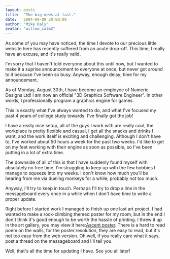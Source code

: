 ```yaml
---
layout: posts
title:  "The big news at last."
date:   2004-09-09 20:00:00
author: "Mike Daly"
avatar: "willow_calm2"
---
```

As some of you may have noticed, the time I devote to our precious little website here has recently suffered from an acute drop-off. This time, I really have an excuse, and it's really valid.

 I'm sorry that I haven't told everyone about this until now, but I wanted to make it a suprise announcement to everyone at once, but never got around to it because I've been so busy. Anyway, enough delay; time for my announcement.

 As of Monday, August 30th, I have become an employee of Numeric Designs Ltd! I am now an official &quot;3D Graphics Software Engineer&quot;. In other words, I professionally program a graphics engine for games.

 This is exactly what I've always wanted to do, and what I've focused my past 4 years of college study towards. I've finally got the job!

 I have a really nice setup, all of the guys I work with are really cool, the workplace is pretty flexible and casual, I get all the snacks and drinks I want, and the work itself is exciting and challenging. Although I don't have to, I've worked about 50 hours a week for the past two weeks. I'd like to get on my feet working with their engine as soon as possible, so I've been putting in a lot of extra time.

 The downside of all of this is that I have suddenly found myself with absolutely no free time. I'm struggling to keep up with the few hobbies I manage to squeeze into my weeks. I don't know how much you'll be hearing from me via dueling monkeys for a while; probably not too much.

 Anyway, I'll try to keep in touch. Perhaps I'll try to drop a line in the messageboard every once in a while when I don't have time to write a proper update.

 Right before I started work I managed to finish up one last art project. I had wanted to make a rock-climbing themed poster for my room, but in the end I don't think it's good enough to be worth the hassle of printing. I threw it up in the art gallery, you may view it here:[Ascent poster](images/gallery/art/climber.jpg). There is a hard to read poem on the walls, for the poster resolution, they are easy to read, but it's not too easy from the web version. Oh well, if you really care what it says, post a thread on the messageboard and I'll tell you.

 Well, that's all the time for updating I have. See you all later!
